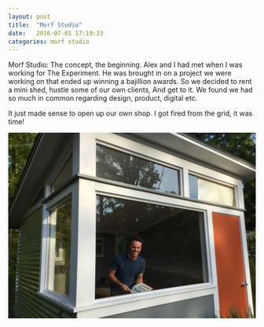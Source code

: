 ```yaml
---
layout: post
title:  "Morf Studio"
date:   2016-07-01 17:19:33
categories: morf studio
---
```

Morf Studio: The concept, the beginning. Alex and I had met when I was working for The Experiment. He was brought in on a project we were working on that ended up winning a bajillion awards. So we decided to rent a mini shed, hustle some of our own clients, And get to it.
We found we had so much in common regarding design, product, digital etc.

It just made sense to open up our own shop. I got fired from the grid, it was time!


<!-- ![Morf Shack V1]({{ site.url }}/img/morf-shack-alex.jpg) -->
![Morf Shack V1](/img/morf-shack-alex.jpg)
